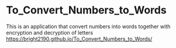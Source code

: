 # To_Convert_Numbers_to_Words
This is an application that convert numbers into words together with encryption and decryption of letters
https://bright2190.github.io/To_Convert_Numbers_to_Words/
